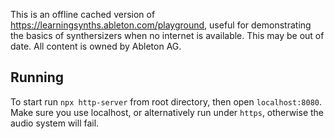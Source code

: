 This is an offline cached version of https://learningsynths.ableton.com/playground, useful for demonstrating the basics of synthersizers when no internet is available. This may be out of date. All content is owned by Ableton AG.

## Running
To start run `npx http-server` from root directory, then open `localhost:8080`. Make sure you use localhost, or alternatively run under `https`, otherwise the audio system will fail.
